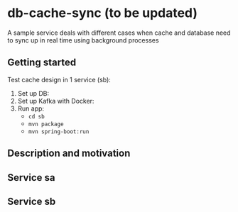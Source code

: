 # db-cache-sync (to be updated)
A sample service deals with different cases when cache and database need to sync up in real time using background processes

## Getting started
Test cache design in 1 service (sb):
1. Set up DB:
2. Set up Kafka with Docker:
3. Run app:
    - `cd sb`
    - `mvn package`
    - `mvn spring-boot:run`


## Description and motivation

## Service sa

## Service sb

